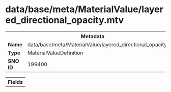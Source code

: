 <h1>data/base/meta/MaterialValue/layered_directional_opacity.mtv</h1><table><tr><th colspan="100%">Metadata</th></tr><tr><td><b>Name</b></td><td>data/base/meta/MaterialValue/layered_directional_opacity.mtv</td></tr><tr><td><b>Type</b></td><td>MaterialValueDefinition</td></tr><tr><td><b>SNO ID</b></td><td>199400</td></tr></table>

<table><tr><th colspan="100%">Fields</th></tr></table>

